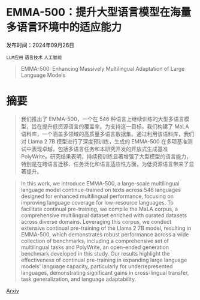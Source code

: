 # EMMA-500：提升大型语言模型在海量多语言环境中的适应能力

发布时间：2024年09月26日

`LLM应用` `语言技术` `人工智能`

> EMMA-500: Enhancing Massively Multilingual Adaptation of Large Language Models

# 摘要

> 我们推出了 EMMA-500，一个在 546 种语言上继续训练的大型多语言模型，旨在提升低资源语言的覆盖率。为支持这一目标，我们构建了 MaLA 语料库，一个涵盖多领域的高质量多语言数据集。通过利用该语料库，我们对 Llama 2 7B 模型进行了深度预训练，生成的 EMMA-500 在多项基准测试中表现卓越，包括多语言任务和本研究开发的开放式生成基准 PolyWrite。研究结果表明，持续预训练显著增强了大型模型的语言能力，特别是在跨语言迁移、任务泛化和语言适应性方面，为低资源语言带来了显著提升。

> In this work, we introduce EMMA-500, a large-scale multilingual language model continue-trained on texts across 546 languages designed for enhanced multilingual performance, focusing on improving language coverage for low-resource languages. To facilitate continual pre-training, we compile the MaLA corpus, a comprehensive multilingual dataset enriched with curated datasets across diverse domains. Leveraging this corpus, we conduct extensive continual pre-training of the Llama 2 7B model, resulting in EMMA-500, which demonstrates robust performance across a wide collection of benchmarks, including a comprehensive set of multilingual tasks and PolyWrite, an open-ended generation benchmark developed in this study. Our results highlight the effectiveness of continual pre-training in expanding large language models' language capacity, particularly for underrepresented languages, demonstrating significant gains in cross-lingual transfer, task generalization, and language adaptability.

[Arxiv](https://arxiv.org/abs/2409.17892)